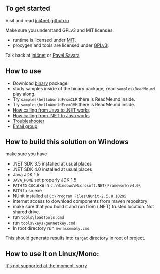To get started
----------------
Visit and read [jni4net.github.io](http://jni4net.github.io)

Make sure you understand GPLv3 and MIT licenses.
* runtime is licensed under [MIT](http://opensource.org/licenses/MIT).
* proxygen and tools are licensed under [GPLv3](http://opensource.org/licenses/gpl-3.0.html).

Talk back at [jni4net](mailto:jni4net@googlegroups.com) or [Pavel Savara](mailto:pavel.savara@gmail.com)

How to use
----------------
* Download [binary](https://sourceforge.net/projects/jni4net/files/) package.
* study samples inside of the binary package, read `samples\ReadMe.md` play along.
 * Try `samples\helloWorldFromCLR` there is ReadMe.md inside.
 * Try `samples\helloWorldFromJVM` there is ReadMe.md inside. 
* [How calling from Java to .NET works](http://zamboch.blogspot.cz/2009/11/how-calling-from-java-to-net-works-in.html)
* [How calling from .NET to Java works](http://zamboch.blogspot.cz/2009/10/how-calling-from-net-to-java-works.html)
* [Troubleshooter](http://jni4net.com/troubleshoot.html)
* [Email group](https://groups.google.com/forum/?hl=en#!forum/jni4net)

How to build this solution on Windows
----------------
make sure you have 
* .NET SDK 3.5 installed at usual places
* .NET SDK 4.0 installed at usual places
* Java JDK 1.5
* `JAVA_HOME` set properly JDK 1.5
* `PATH` to csc.exe in `c:\Windows\Microsoft.NET\Framework\v4.0\`
* `PATH` to sn.exe
* NUnit installed at `C:\Program Files\NUnit-2.5.8.10295`
* internet access to download components from maven repository
* make sure that you build it and run from (.NET) trusted location. Not shared drive.
* run `tools\loadTools.cmd`
* run `tools\keys\gennetkey.cmd`
* In root directory run `mvnassembly.cmd`

This should generate results into `target` directory in root of project.

How to use it on Linux/Mono:
----------------
[It's not supported at the moment, sorry](http://zamboch.blogspot.cz/2010/04/jni4net-not-yet-on-mono-linux.html)
